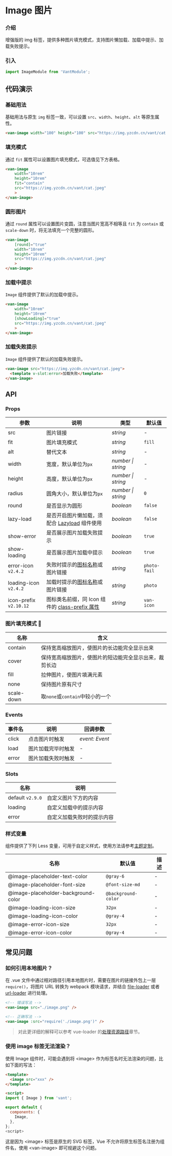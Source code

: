 # Image 图片

### 介绍

增强版的 img 标签，提供多种图片填充模式，支持图片懒加载、加载中提示、加载失败提示。

### 引入

```js
import ImageModule from 'VantModule';
```

## 代码演示

### 基础用法

基础用法与原生 `img` 标签一致，可以设置 `src`、`width`、`height`、`alt` 等原生属性。

```html
<van-image width="100" height="100" src="https://img.yzcdn.cn/vant/cat.jpeg" ></van-image>
```

### 填充模式

通过 `fit` 属性可以设置图片填充模式，可选值见下方表格。

```html
<van-image
    width="10rem"
    height="10rem"
    fit="contain"
    src="https://img.yzcdn.cn/vant/cat.jpeg"
    >
</van-image>
```

### 圆形图片

通过 `round` 属性可以设置图片变圆，注意当图片宽高不相等且 `fit` 为 `contain` 或 `scale-down` 时，将无法填充一个完整的圆形。

```html
<van-image
    [round]="true"
    width="10rem"
    height="10rem"
    src="https://img.yzcdn.cn/vant/cat.jpeg"
    >
</van-image>
```


### 加载中提示

`Image` 组件提供了默认的加载中提示。

```html
<van-image
    width="10rem"
    height="10rem"
    [showLoading]="true"
    src="https://img.yzcdn.cn/vant/cat.jpeg"
    >
</van-image>
```

### 加载失败提示

`Image` 组件提供了默认的加载失败提示。

```html
<van-image src="https://img.yzcdn.cn/vant/cat.jpeg">
  <template v-slot:error>加载失败</template>
</van-image>
```

## API

### Props

| 参数 | 说明 | 类型 | 默认值 |
| --- | --- | --- | --- |
| src | 图片链接 | _string_ | - |
| fit | 图片填充模式 | _string_ | `fill` |
| alt | 替代文本 | _string_ | - |
| width | 宽度，默认单位为`px` | _number \| string_ | - |
| height | 高度，默认单位为`px` | _number \| string_ | - |
| radius | 圆角大小，默认单位为`px` | _number \| string_ | `0` |
| round | 是否显示为圆形 | _boolean_ | `false` |
| lazy-load | 是否开启图片懒加载，须配合 [Lazyload](#/zh-CN/lazyload) 组件使用 | _boolean_ | `false` |
| show-error | 是否展示图片加载失败提示 | _boolean_ | `true` |
| show-loading | 是否展示图片加载中提示 | _boolean_ | `true` |
| error-icon `v2.4.2` | 失败时提示的[图标名称](#/zh-CN/icon)或图片链接 | _string_ | `photo-fail` |
| loading-icon `v2.4.2` | 加载时提示的[图标名称](#/zh-CN/icon)或图片链接 | _string_ | `photo` |
| icon-prefix `v2.10.12` | 图标类名前缀，同 Icon 组件的 [class-prefix 属性](#/zh-CN/icon#props) | _string_ | `van-icon` |

### 图片填充模式 

| 名称       | 含义                                                   |
| ---------- | ------------------------------------------------------ |
| contain    | 保持宽高缩放图片，使图片的长边能完全显示出来           |
| cover      | 保持宽高缩放图片，使图片的短边能完全显示出来，裁剪长边 |
| fill       | 拉伸图片，使图片填满元素                               |
| none       | 保持图片原有尺寸                                       |
| scale-down | 取`none`或`contain`中较小的一个                        |

### Events

| 事件名 | 说明               | 回调参数       |
| ------ | ------------------ | -------------- |
| click  | 点击图片时触发     | _event: Event_ |
| load   | 图片加载完毕时触发 | -              |
| error  | 图片加载失败时触发 | -              |

### Slots

| 名称             | 说明                       |
| ---------------- | -------------------------- |
| default `v2.9.0` | 自定义图片下方的内容       |
| loading          | 自定义加载中的提示内容     |
| error            | 自定义加载失败时的提示内容 |

### 样式变量

组件提供了下列 Less 变量，可用于自定义样式，使用方法请参考[主题定制](#/zh-CN/theme)。

| 名称                                | 默认值              | 描述 |
| ----------------------------------- | ------------------- | ---- |
| @image-placeholder-text-color       | `@gray-6`           | -    |
| @image-placeholder-font-size        | `@font-size-md`     | -    |
| @image-placeholder-background-color | `@background-color` | -    |
| @image-loading-icon-size            | `32px`              | -    |
| @image-loading-icon-color           | `@gray-4`           | -    |
| @image-error-icon-size              | `32px`              | -    |
| @image-error-icon-color             | `@gray-4`           | -    |

## 常见问题

### 如何引用本地图片？

在 .vue 文件中通过相对路径引用本地图片时，需要在图片的链接外包上一层 `require()`，将图片 URL 转换为 webpack 模块请求，并结合 [file-loader](https://github.com/webpack-contrib/file-loader) 或者 [url-loader](https://github.com/webpack-contrib/url-loader) 进行处理。

```html
<!-- 错误写法 -->
<van-image src="./image.png" />

<!-- 正确写法 -->
<van-image :src="require('./image.png')" />
```

> 对此更详细的解释可以参考 vue-loader 的[处理资源路径](https://vue-loader.vuejs.org/zh/guide/asset-url.html)章节。

### 使用 image 标签无法渲染？

使用 Image 组件时，可能会遇到将 \<image> 作为标签名时无法渲染的问题，比如下面的写法：

```html
<template>
  <image src="xxx" />
</template>

<script>
import { Image } from 'vant';

export default {
  components: {
    Image,
  },
};
<script>
```

这是因为 \<image> 标签是原生的 SVG 标签，Vue 不允许将原生标签名注册为组件名，使用 \<van-image> 即可规避这个问题。
